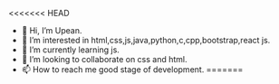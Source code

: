 <<<<<<< HEAD
- 👋 Hi, I’m Upean.
- 👀 I’m interested in html,css,js,java,python,c,cpp,bootstrap,react js.
- 🌱 I’m currently learning js.
- 💞️ I’m looking to collaborate on css and html.
- 📫 How to reach me good stage of development.
=======

